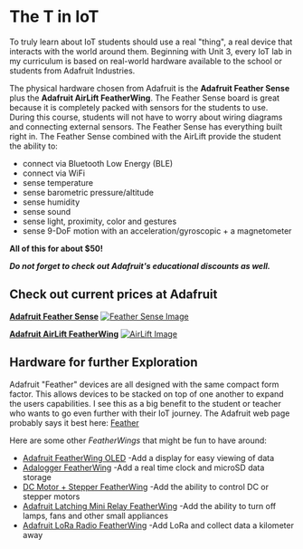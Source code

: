 # The T in IoT

To truly learn about IoT students should use a real "thing", a real device that interacts with the world around them. Beginning with Unit 3, every IoT lab in 
my curriculum is based on real-world hardware available to the school or students from Adafruit Industries. 

The physical hardware chosen from Adafruit is the **Adafruit Feather Sense** plus the **Adafruit AirLift FeatherWing**.  The Feather Sense board is great 
because it is completely packed with sensors for the students to use. During this course, students will not have to worry about wiring diagrams and connecting 
external sensors.  The Feather Sense has everything built right in.  The Feather Sense combined with the AirLift provide the student the ability to:

- connect via Bluetooth Low Energy (BLE)
- connect via WiFi
- sense temperature
- sense barometric pressure/altitude
- sense humidity
- sense sound
- sense light, proximity, color and gestures
- sense 9-DoF motion with an acceleration/gyroscopic + a magnetometer

**All of this for about $50!** 

***Do not forget to check out Adafruit's educational discounts as well.***

## Check out current prices at Adafruit 

**[Adafruit Feather Sense](https://www.adafruit.com/product/4516)**
[![Feather Sense Image](https://cdn-shop.adafruit.com/970x728/4516-08.jpg)](https://www.adafruit.com/product/4516)

**[Adafruit AirLift FeatherWing](https://www.adafruit.com/product/4264)**
[![AirLift Image](https://cdn-shop.adafruit.com/970x728/4264-05.jpg)](https://www.adafruit.com/product/4264)


## Hardware for further Exploration

Adafruit "Feather" devices are all designed with the same compact form factor.  This allows devices to be stacked on top of one another to expand the 
users capabilities.  I see this as a big benefit to the student or teacher who wants to go even further with their IoT journey. The Adafruit web page probably says it best here: [Feather](https://www.adafruit.com/category/943) 

Here are some other *FeatherWings* that might be fun to have around:

- [Adafruit FeatherWing OLED](https://www.adafruit.com/product/4650) -Add a display for easy viewing of data
- [Adalogger FeatherWing](https://www.adafruit.com/product/2922) -Add a real time clock and microSD data storage
- [DC Motor + Stepper FeatherWing](https://www.adafruit.com/product/2927) -Add the ability to control DC or stepper motors
- [Adafruit Latching Mini Relay FeatherWing](https://www.adafruit.com/product/2923) -Add the ability to turn off lamps, fans and other small appliances 
- [Adafruit LoRa Radio FeatherWing](https://www.adafruit.com/product/3231) -Add LoRa and collect data a kilometer away

<!--
The lessons on automated watering work using a relay. As an option, you can connect this relay to a water pump powered by USB using the hardware listed below.

* [6V water pump](https://www.seeedstudio.com/6V-Mini-Water-Pump-p-1945.html)
* [USB terminal](https://www.adafruit.com/product/3628)
* Silicone pipes
* Red and black wires
* Small flat-head screwdriver

## Virtual hardware

The virtual hardware route will provide simulators for the sensors and actuators, implemented in Python. Depending on your hardware availability, you can run this on your normal development device, such as a Mac, PC, or run it on a Raspberry Pi and simulate only the hardware you don't have. For example, if you have the Raspberry Pi camera but not the Grove sensors, you will be able to run the virtual device code on your Pi and simulate the Grove sensors, but use a physical camera.

The virtual hardware will use the [CounterFit project](https://github.com/CounterFit-IoT/CounterFit).

To complete these lessons you will need to have a web cam, microphone and audio output such as speakers or headphones. These can be built in or external, and need to be configured to work with your operating system and available for use from all applications.
-->
